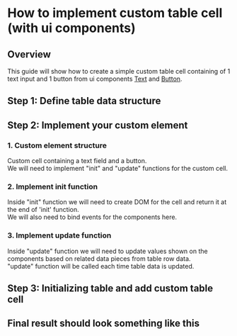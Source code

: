 # How to implement custom table cell (with ui components)
## Overview
This guide will show how to create a simple custom table cell containing of 1 text input and 1 button from ui components [Text](../../../Reference/Text) and [Button](../../../Reference/Button).

## Step 1: Define table data structure
<script src="https://gist.github.com/trinhhunganh/5e9dd87c8b824a4fa6087c5775206ba1.js"></script>

## Step 2: Implement your custom element
### 1. Custom element structure
Custom cell containing a text field and a button. <br/>
We will need to implement "init" and "update" functions for the custom cell.
<script src="https://gist.github.com/trinhhunganh/04eb9793fbcf87f49f1d3af44aa6147f.js"></script>
### 2. Implement init function
Inside "init" function we will need to create DOM for the cell and return it at the end of 'init' function. <br/>
We will also need to bind events for the components here.
<script src="https://gist.github.com/trinhhunganh/b45128ff28dce57c968c48cae665c3a1.js"></script>
### 3. Implement update function
Inside "update" function we will need to update values shown on the components based on related data pieces from table row data. <br/>
"update" function will be called each time table data is updated. 

<script src="https://gist.github.com/trinhhunganh/637748f63fabeba6c55c41254e6185fe.js"></script>

## Step 3: Initializing table and add custom table cell
<script src="https://gist.github.com/trinhhunganh/6212c91b022aaa77761debf994b716f2.js"></script>

## Final result should look something like this
<script src="https://gist.github.com/trinhhunganh/253bf36d5438a159ab7f5440e3682b05.js"></script>
